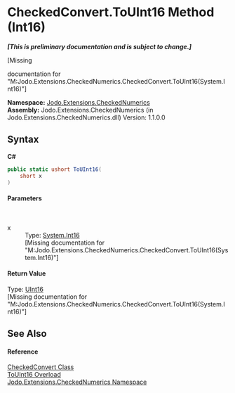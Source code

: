 # CheckedConvert.ToUInt16 Method (Int16)
 _**\[This is preliminary documentation and is subject to change.\]**_

\[Missing <summary> documentation for "M:Jodo.Extensions.CheckedNumerics.CheckedConvert.ToUInt16(System.Int16)"\]

**Namespace:**&nbsp;<a href="N_Jodo_Extensions_CheckedNumerics">Jodo.Extensions.CheckedNumerics</a><br />**Assembly:**&nbsp;Jodo.Extensions.CheckedNumerics (in Jodo.Extensions.CheckedNumerics.dll) Version: 1.1.0.0

## Syntax

**C#**<br />
``` C#
public static ushort ToUInt16(
	short x
)
```


#### Parameters
&nbsp;<dl><dt>x</dt><dd>Type: <a href="https://docs.microsoft.com/dotnet/api/system.int16" target="_blank" rel="noopener noreferrer">System.Int16</a><br />\[Missing <param name="x"/> documentation for "M:Jodo.Extensions.CheckedNumerics.CheckedConvert.ToUInt16(System.Int16)"\]</dd></dl>

#### Return Value
Type: <a href="https://docs.microsoft.com/dotnet/api/system.uint16" target="_blank" rel="noopener noreferrer">UInt16</a><br />\[Missing <returns> documentation for "M:Jodo.Extensions.CheckedNumerics.CheckedConvert.ToUInt16(System.Int16)"\]

## See Also


#### Reference
<a href="T_Jodo_Extensions_CheckedNumerics_CheckedConvert">CheckedConvert Class</a><br /><a href="Overload_Jodo_Extensions_CheckedNumerics_CheckedConvert_ToUInt16">ToUInt16 Overload</a><br /><a href="N_Jodo_Extensions_CheckedNumerics">Jodo.Extensions.CheckedNumerics Namespace</a><br />